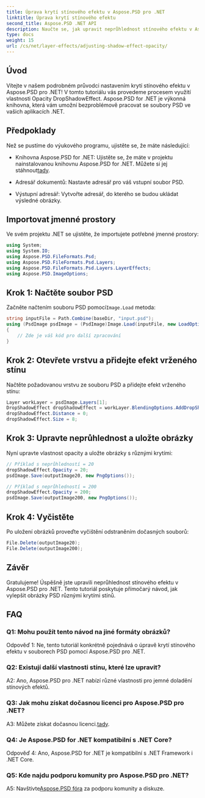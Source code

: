 ```yaml
---
title: Úprava krytí stínového efektu v Aspose.PSD pro .NET
linktitle: Úprava krytí stínového efektu
second_title: Aspose.PSD .NET API
description: Naučte se, jak upravit neprůhlednost stínového efektu v Aspose.PSD pro .NET pomocí tohoto komplexního kurzu.
type: docs
weight: 15
url: /cs/net/layer-effects/adjusting-shadow-effect-opacity/
---
```

## Úvod

Vítejte v našem podrobném průvodci nastavením krytí stínového efektu v Aspose.PSD pro .NET! V tomto tutoriálu vás provedeme procesem využití vlastnosti Opacity DropShadowEffect. Aspose.PSD for .NET je výkonná knihovna, která vám umožní bezproblémově pracovat se soubory PSD ve vašich aplikacích .NET.

## Předpoklady

Než se pustíme do výukového programu, ujistěte se, že máte následující:

-  Knihovna Aspose.PSD for .NET: Ujistěte se, že máte v projektu nainstalovanou knihovnu Aspose.PSD for .NET. Můžete si jej stáhnout[tady](https://releases.aspose.com/psd/net/).

- Adresář dokumentů: Nastavte adresář pro váš vstupní soubor PSD.

- Výstupní adresář: Vytvořte adresář, do kterého se budou ukládat výsledné obrázky.

## Importovat jmenné prostory

Ve svém projektu .NET se ujistěte, že importujete potřebné jmenné prostory:

```csharp
using System;
using System.IO;
using Aspose.PSD.FileFormats.Psd;
using Aspose.PSD.FileFormats.Psd.Layers;
using Aspose.PSD.FileFormats.Psd.Layers.LayerEffects;
using Aspose.PSD.ImageOptions;
```

## Krok 1: Načtěte soubor PSD

 Začněte načtením souboru PSD pomocí`Image.Load` metoda:

```csharp
string inputFile = Path.Combine(baseDir, "input.psd");
using (PsdImage psdImage = (PsdImage)Image.Load(inputFile, new LoadOptions()))
{
    // Zde je váš kód pro další zpracování
}
```

## Krok 2: Otevřete vrstvu a přidejte efekt vrženého stínu

Načtěte požadovanou vrstvu ze souboru PSD a přidejte efekt vrženého stínu:

```csharp
Layer workLayer = psdImage.Layers[1];
DropShadowEffect dropShadowEffect = workLayer.BlendingOptions.AddDropShadow();
dropShadowEffect.Distance = 0;
dropShadowEffect.Size = 8;
```

## Krok 3: Upravte neprůhlednost a uložte obrázky

Nyní upravte vlastnost opacity a uložte obrázky s různými krytími:

```csharp
// Příklad s neprůhledností = 20
dropShadowEffect.Opacity = 20;
psdImage.Save(outputImage20, new PngOptions());

// Příklad s neprůhledností = 200
dropShadowEffect.Opacity = 200;
psdImage.Save(outputImage200, new PngOptions());
```

## Krok 4: Vyčistěte

Po uložení obrázků proveďte vyčištění odstraněním dočasných souborů:

```csharp
File.Delete(outputImage20);
File.Delete(outputImage200);
```

## Závěr

Gratulujeme! Úspěšně jste upravili neprůhlednost stínového efektu v Aspose.PSD pro .NET. Tento tutoriál poskytuje přímočarý návod, jak vylepšit obrázky PSD různými krytími stínů.

## FAQ

### Q1: Mohu použít tento návod na jiné formáty obrázků?

Odpověď 1: Ne, tento tutoriál konkrétně pojednává o úpravě krytí stínového efektu v souborech PSD pomocí Aspose.PSD pro .NET.

### Q2: Existují další vlastnosti stínu, které lze upravit?

A2: Ano, Aspose.PSD pro .NET nabízí různé vlastnosti pro jemné doladění stínových efektů.

### Q3: Jak mohu získat dočasnou licenci pro Aspose.PSD pro .NET?

 A3: Můžete získat dočasnou licenci.[tady](https://purchase.aspose.com/temporary-license/).

### Q4: Je Aspose.PSD for .NET kompatibilní s .NET Core?

Odpověď 4: Ano, Aspose.PSD for .NET je kompatibilní s .NET Framework i .NET Core.

### Q5: Kde najdu podporu komunity pro Aspose.PSD pro .NET?

 A5: Navštivte[Aspose.PSD fóra](https://forum.aspose.com/c/psd/34) za podporu komunity a diskuze.